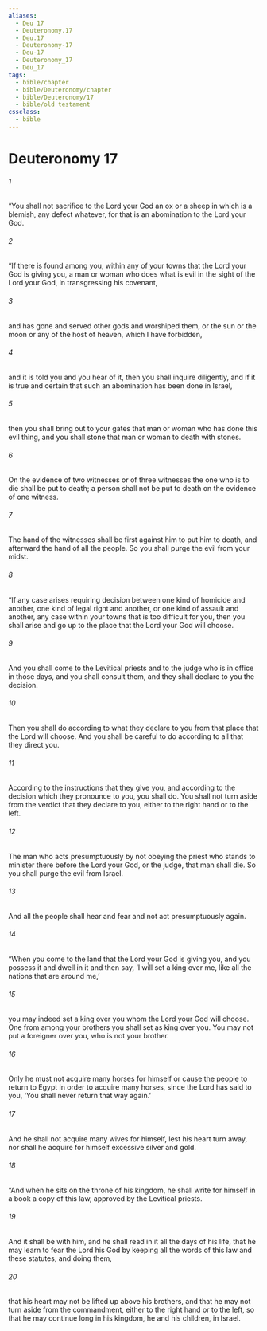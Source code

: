 ```yaml
---
aliases:
  - Deu 17
  - Deuteronomy.17
  - Deu.17
  - Deuteronomy-17
  - Deu-17
  - Deuteronomy_17
  - Deu_17
tags:
  - bible/chapter
  - bible/Deuteronomy/chapter
  - bible/Deuteronomy/17
  - bible/old testament
cssclass:
  - bible
---
```


# Deuteronomy 17

###### 1
“You shall not sacrifice to the Lord your God an ox or a sheep in which is a blemish, any defect whatever, for that is an abomination to the Lord your God.
###### 2
“If there is found among you, within any of your towns that the Lord your God is giving you, a man or woman who does what is evil in the sight of the Lord your God, in transgressing his covenant,
###### 3
and has gone and served other gods and worshiped them, or the sun or the moon or any of the host of heaven, which I have forbidden,
###### 4
and it is told you and you hear of it, then you shall inquire diligently, and if it is true and certain that such an abomination has been done in Israel,
###### 5
then you shall bring out to your gates that man or woman who has done this evil thing, and you shall stone that man or woman to death with stones.
###### 6
On the evidence of two witnesses or of three witnesses the one who is to die shall be put to death; a person shall not be put to death on the evidence of one witness.
###### 7
The hand of the witnesses shall be first against him to put him to death, and afterward the hand of all the people. So you shall purge the evil from your midst.
###### 8
“If any case arises requiring decision between one kind of homicide and another, one kind of legal right and another, or one kind of assault and another, any case within your towns that is too difficult for you, then you shall arise and go up to the place that the Lord your God will choose.
###### 9
And you shall come to the Levitical priests and to the judge who is in office in those days, and you shall consult them, and they shall declare to you the decision.
###### 10
Then you shall do according to what they declare to you from that place that the Lord will choose. And you shall be careful to do according to all that they direct you.
###### 11
According to the instructions that they give you, and according to the decision which they pronounce to you, you shall do. You shall not turn aside from the verdict that they declare to you, either to the right hand or to the left.
###### 12
The man who acts presumptuously by not obeying the priest who stands to minister there before the Lord your God, or the judge, that man shall die. So you shall purge the evil from Israel.
###### 13
And all the people shall hear and fear and not act presumptuously again.
###### 14
“When you come to the land that the Lord your God is giving you, and you possess it and dwell in it and then say, ‘I will set a king over me, like all the nations that are around me,’
###### 15
you may indeed set a king over you whom the Lord your God will choose. One from among your brothers you shall set as king over you. You may not put a foreigner over you, who is not your brother.
###### 16
Only he must not acquire many horses for himself or cause the people to return to Egypt in order to acquire many horses, since the Lord has said to you, ‘You shall never return that way again.’
###### 17
And he shall not acquire many wives for himself, lest his heart turn away, nor shall he acquire for himself excessive silver and gold.
###### 18
“And when he sits on the throne of his kingdom, he shall write for himself in a book a copy of this law, approved by the Levitical priests.
###### 19
And it shall be with him, and he shall read in it all the days of his life, that he may learn to fear the Lord his God by keeping all the words of this law and these statutes, and doing them,
###### 20
that his heart may not be lifted up above his brothers, and that he may not turn aside from the commandment, either to the right hand or to the left, so that he may continue long in his kingdom, he and his children, in Israel.



